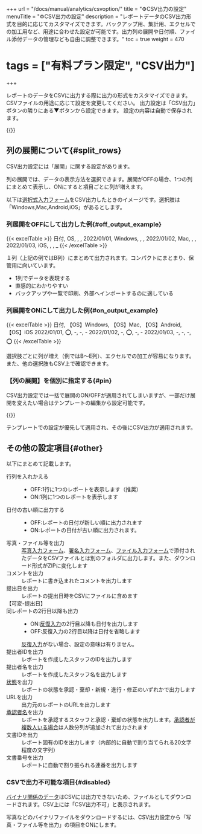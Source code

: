 +++
url = "/docs/manual/analytics/csvoption/"
title = "⚙️CSV出力の設定"
menuTitle = "⚙️CSV出力の設定"
description = "レポートデータのCSV出力形式を目的に応じてカスタマイズできます。バックアップ用、集計用、エクセルでの加工用など、用途に合わせた設定が可能です。出力列の展開や日付順、ファイル添付データの管理なども自由に調整できます。"
toc = true
weight = 470
# tags = ["有料プラン限定", "CSV出力"]
+++

レポートのデータをCSVに出力する際に出力の形式をカスタマイズできます。
CSVファイルの用途に応じて設定を変更してください。
出力設定は「CSV出力」ボタンの隣りにある▼ボタンから設定できます。
設定の内容は自動で保存されます。

{{<icatch filename="img/csv-setting1" msg="CSV出力のオプション設定はONかOFFだけで設定できるよ" alice="ok">}}

## 列の展開について{#split_rows}

CSV出力設定には「展開」に関する設定があります。

列の展開では、データの表示方法を選択できます。展開がOFFの場合、1つの列にまとめて表示し、ONにすると項目ごとに列が増えます。

以下は[選択式入力フォーム](/docs/manual/initial-setting/template/selects/#plain)をCSV出力したときのイメージです。選択肢は「Windows,Mac,Android,iOS」があるとします。

### 列展開をOFFにして出力した例{#off_output_example}

{{< excelTable >}}
日付, OS, , ,
2022/01/01, Windows, , ,
2022/01/02, Mac, , ,
2022/01/03, iOS, , , \_
{{< /excelTable >}}

１列（上記の例ではB列）にまとめて出力されます。コンパクトにまとまり、保管用に向いています。

- 1列でデータを表現する
- 直感的にわかりやすい
- バックアップや一覧で印刷、外部へインポートするのに適している

### 列展開をONにして出力した例{#on_output_example}

{{< excelTable >}}
日付, 【OS】Windows, 【OS】Mac, 【OS】Android, 【OS】iOS
2022/01/01, ⭕, -, -, -
2022/01/02, -, ⭕, -, -
2022/01/03, -, -, -, ⭕
{{< /excelTable >}}

選択肢ごとに列が増え（例ではB〜E列）、エクセルでの加工が容易になります。また、他の選択肢もCSV上で確認できます。

### 【列の展開】を個別に指定する{#pin}

CSV出力設定では一括で展開のON/OFFが適用されてしまいますが、一部だけ展開を変えたい場合はテンプレートの編集から設定可能です。

{{<icatch filename="img/template-setting" msg="テンプレート上の設定が最も優先されます" alice="pc">}}

テンプレートでの設定が優先して適用され、その後にCSV出力が適用されます。

## その他の設定項目{#other}

以下にまとめて記載します。

<dl class="basic">

<dt>行列を入れかえる</dt>
<dd>
<ul>
<li>OFF:1行に1つのレポートを表示します（推奨）</li>
<li>ON:1列に1つのレポートを表示します</li>
</ul>
</dd>

<dt>日付の古い順に出力する</dt>
<dd>
<ul>
<li>OFF:レポートの日付が新しい順に出力されます</li>
<li>ON:レポートの日付が古い順に出力されます。</li>
</ul>
</dd>

<dt>写真・ファイル等を出力</dt>
<dd><a href="/docs/manual/initial-setting/template/binarys/#picture">写真入力フォーム</a>、<a href="/docs/manual/initial-setting/template/binarys/#sign">署名入力フォーム</a>、<a href="/docs/manual/initial-setting/template/binarys/#file">ファイル入力フォーム</a>で添付されたデータをCSVファイルとは別のフォルダに出力します。また、ダウンロード形式がZIPに変化します</dd>

<dt>コメントを出力</dt>
<dd>レポートに書き込まれたコメントを出力します</dd>

<dt>提出日を出力</dt>
<dd>レポートの提出日時をCSVにファイルに含めます</dd>

<dt>【可変-提出日】<br>同レポートの2行目以降も出力</dt>
<dd>
<ul>
<li>ON:<a href="/docs/manual/initial-setting/template/array/">反復入力</a>の2行目以降も日付を出力します</li>
<li>OFF:反復入力の2行目以降は日付を省略します</li>
</ul>
<a href="/docs/manual/initial-setting/template/array/">反復入力</a>がない場合、設定の意味は有りません。
</dd>

<dt>提出者IDを出力</dt>
<dd>レポートを作成したスタッフのIDを出力します</dd>

<dt>提出者名を出力</dt>
<dd>レポートを作成したスタッフ名を出力します</dd>

<dt><a href="/docs/manual/read-report/state/">状態</a>を出力</dt>
<dd>レポートの状態を承認・棄却・新規・進行・修正のいずれかで出力します</dd>

<dt>URLを出力</dt>
<dd>出力元のレポートのURLを出力します</dd>

<dt><a href="/docs/manual/read-report/state/#agree">承認者名</a>を出力</dt>
<dd>レポートを承認するスタッフと承認・棄却の状態を出力します。<a href="/docs/manual/read-report/state/#relay">承認者が複数人いる場合</a>は人数分列が追加されて出力されます</dd>

<dt>文書IDを出力</dt>
<dd>レポート固有のIDを出力します（内部的に自動で割り当てられる20文字程度の文字列）</dd>

<dt>文書番号を出力</dt>
<dd>レポートに自動で割り振られる連番を出力します</dd>
</dl>

### CSVで出力不可能な項目{#disabled}

[バイナリ関係のデータ](/docs/manual/initial-setting/template/binarys/)はCSVには出力できないため、ファイルとしてダウンロードされます。CSV上には「CSV出力不可」と表示されます。

写真などのバイナリファイルをダウンロードするには、CSV出力設定から「写真・ファイル等を出力」の項目をONにします。
